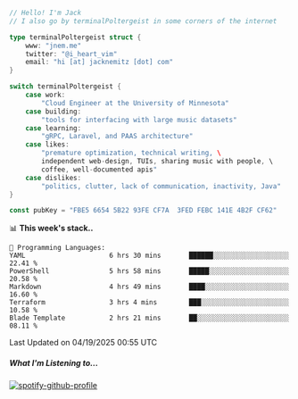 ```go
// Hello! I'm Jack
// I also go by terminalPoltergeist in some corners of the internet

type terminalPoltergeist struct {
    www: "jnem.me"
    twitter: "@i_heart_vim"
    email: "hi [at] jacknemitz [dot] com"
}

switch terminalPoltergeist {
    case work:
        "Cloud Engineer at the University of Minnesota"
    case building:
        "tools for interfacing with large music datasets"
    case learning:
        "gRPC, Laravel, and PAAS architecture"
    case likes:
        "premature optimization, technical writing, \
        independent web-design, TUIs, sharing music with people, \
        coffee, well-documented apis"
    case dislikes:
        "politics, clutter, lack of communication, inactivity, Java"
}

const pubKey = "FBE5 6654 5B22 93FE CF7A  3FED FEBC 141E 4B2F CF62"
```

<!--START_SECTION:waka-->
📊 **This week's stack..** 

```text
💬 Programming Languages: 
YAML                     6 hrs 30 mins       ██████░░░░░░░░░░░░░░░░░░░   22.41 % 
PowerShell               5 hrs 58 mins       █████░░░░░░░░░░░░░░░░░░░░   20.58 % 
Markdown                 4 hrs 49 mins       ████░░░░░░░░░░░░░░░░░░░░░   16.60 % 
Terraform                3 hrs 4 mins        ███░░░░░░░░░░░░░░░░░░░░░░   10.58 % 
Blade Template           2 hrs 21 mins       ██░░░░░░░░░░░░░░░░░░░░░░░   08.11 % 
```


 Last Updated on 04/19/2025 00:55 UTC
<!--END_SECTION:waka-->

##### What I'm Listening to...

[![spotify-github-profile](https://jnem.me/listening-item?maxAge=2592000)](https://jnem.me/listening)
